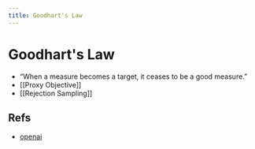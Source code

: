 ```yaml
---
title: Goodhart's Law
---
```


# Goodhart's Law
- “When a measure becomes a target, it ceases to be a good measure.”
- [[Proxy Objective]]
- [[Rejection Sampling]]

## Refs
- [openai](https://openai.com/blog/measuring-goodharts-law/)




























